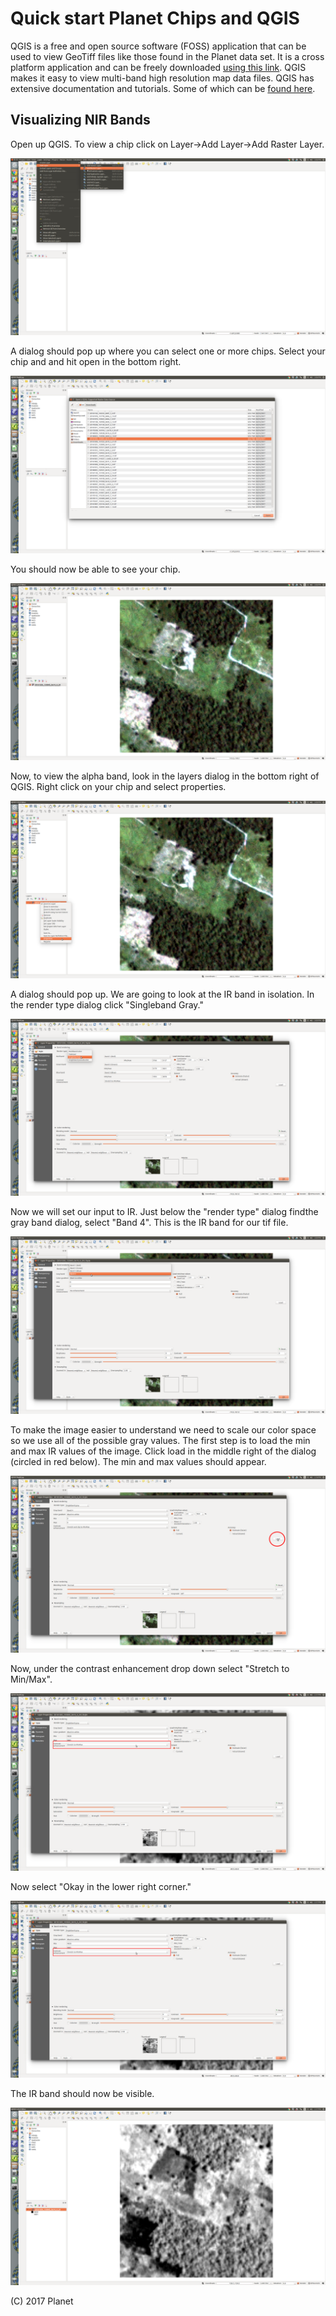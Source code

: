 # Quick start Planet Chips and QGIS

QGIS is a free and open source software (FOSS) application that can be used to view GeoTiff files like those found in the Planet data set. It is a cross platform application and can be freely downloaded [using this link](http://www.qgis.org/en/site/forusers/download.html). QGIS makes it easy to view multi-band high resolution map data files. QGIS has extensive documentation and tutorials. Some of which can be [found here](http://www.qgistutorials.com/).  

## Visualizing NIR Bands

Open up QGIS. To view a chip click on Layer->Add Layer->Add Raster Layer.

![alt text](./img/raster.png "Load your tif file as a raster")

A dialog should pop up where you can select one or more chips. Select your chip and and hit open in the bottom right.

![alt text](./img/select.png "Select one or more tif chips to load.")

You should now be able to see your chip.

![alt text](./img/image.png "Loaded tif chip")

Now, to view the alpha band, look in the layers dialog in the bottom right of QGIS.  Right click on your chip and select properties.

![alt text](./img/properties.png "Select the chip properties.")

A dialog should pop up. We are going to look at the IR band in isolation. In the render type dialog click "Singleband Gray."

![alt text](./img/single_band.png "Select a single band view.")

Now we will set our input to IR. Just below the "render type" dialog findthe gray band dialog, select "Band 4". This is the IR band for our tif file.

![alt text](./img/band_select.png "Select band 4 (IR) band.")

To make the image easier to understand we need to scale our color space so we use all of the possible gray values. The first step is to load the min and max IR values of the image. Click load in the middle right of the dialog (circled in red below). The min and max values should appear.

![alt text](./img/load.png "Stretch the bands.")

Now, under the contrast enhancement drop down select "Stretch to Min/Max".

![alt text](./img/stretch.png "Stretch the bands.")

Now select "Okay in the lower right corner."

![alt text](./img/stretch.png "done.")

The IR band should now be visible. 

![alt text](./img/done.png "done.")

(C) 2017 Planet
